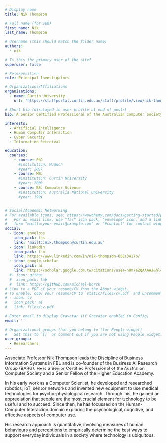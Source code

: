 ```yaml
---
# Display name
title: Nik Thompson

# Full name (for SEO)
first_name: Nik
last_name: Thompson

# Username (this should match the folder name)
authors:
  - nik

# Is this the primary user of the site?
superuser: false

# Role/position
role: Principal Investigators

# Organizations/Affiliations
organizations:
  - name: Curtin University
    url: 'https://staffportal.curtin.edu.au/staff/profile/view/nik-thompson-d7141bdd/'

# Short bio (displayed in user profile at end of posts)
bio: A Senior Certified Professional of the Australian Computer Society and a Senior Fellow of the Higher Education Academy who, after an early career in robotics and IoT, now focuses on Human-Computer Interaction, using quantitative methods to understand and enhance users' experiences with ubiquitous technology.

interests:
  - Artificial Intelligence
  - Human Computer Interaction
  - Cyber Security
  - Information Retreival

education:
  courses:
    - course: PhD
      #institution: Mudoch
      #year: 2017
    - course: MSc
      #institution: Curtin University
      #year: 2000
    - course: BSc Computer Science
      #institution: Australia National University
      #year: 1994


# Social/Academic Networking
# For available icons, see: https://wowchemy.com/docs/getting-started/page-builder/#icons
#   For an email link, use "fas" icon pack, "envelope" icon, and a link in the
#   form "mailto:your-email@example.com" or "#contact" for contact widget.
social:
  - icon: envelope
    icon_pack: fas
    link: 'mailto:nik.thompson@curtin.edu.au'
  - icon: linkedin
    icon_pack: fab
    link: https://www.linkedin.com/in/nik-thompson-668a3417b/
  - icon: google-scholar
    icon_pack: ai
    link: https://scholar.google.com.tw/citations?user=hUm7eZQAAAAJ&hl=en
  #- icon: github
  #  icon_pack: fab
  #  link: https://github.com/michael-borck
# Link to a PDF of your resume/CV from the About widget.
# To enable, copy your resume/CV to `static/files/cv.pdf` and uncomment the lines below.
# - icon: cv
#   icon_pack: ai
#   link: files/cv.pdf

# Enter email to display Gravatar (if Gravatar enabled in Config)
email: ''

# Organizational groups that you belong to (for People widget)
#   Set this to `[]` or comment out if you are not using People widget.
user_groups:
  - Researchers
---
```


Associate Professor Nik Thompson leads the Discipline of Business Information Systems in FBL and is co-founder of the Business AI Research Group (BARG). He is a Senior Certified Professional of the Australian Computer Society and a Senior Fellow of the Higher Education Academy.

In his early work as a Computer Scientist, he developed and researched robotics, IoT, sensor networks and invented new equipment to use medical technologies for psycho-physiological research. Through this, he gained an appreciation that people are the most crucial element for technology to be useful and to succeed. Since then, he has focussed on the Human-Computer Interaction domain exploring the psychological, cognitive, and affective aspects of computer use.

His research approach is quantitative, involving measures of human behaviours and perceptions to empirically determine the best ways to support everyday individuals in a society where technology is ubiquitous.

